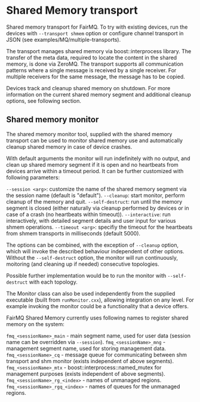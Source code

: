 # Shared Memory transport

Shared memory transport for FairMQ. To try with existing devices, run the devices with `--transport shmem` option or configure channel transport in JSON (see examples/MQ/multiple-transports).

The transport manages shared memory via boost::interprocess library. The transfer of the meta data, required to locate the content in the shared memory, is done via ZeroMQ. The transport supports all communication patterns where a single message is received by a single receiver. For multiple receivers for the same message, the message has to be copied.

Devices track and cleanup shared memory on shutdown. For more information on the current shared memory segment and additional cleanup options, see following section.

## Shared memory monitor

The shared memory monitor tool, supplied with the shared memory transport can be used to monitor shared memory use and automatically cleanup shared memory in case of device crashes.

With default arguments the monitor will run indefinitely with no output, and clean up shared memory segment if it is open and no heartbeats from devices arrive within a timeout period. It can be further customized with following parameters:

  `--session <arg>`: customize the name of the shared memory segment via the session name (default is "default").
  `--cleanup`: start monitor, perform cleanup of the memory and quit.
  `--self-destruct`: run until the memory segment is closed (either naturally via cleanup performed by devices or in case of a crash (no heartbeats within timeout)).
  `--interactive`: run interactively, with detailed segment details and user input for various shmem operations.
  `--timeout <arg>`: specifiy the timeout for the heartbeats from shmem transports in milliseconds (default 5000).

The options can be combined, with the exception of `--cleanup` option, which will invoke the described behaviour independent of other options.
Without the `--self-destruct` option, the monitor will run continuously, moitoring (and cleaning up if needed) consecutive topologies.

Possible further implementation would be to run the monitor with `--self-destruct` with each topology.

The Monitor class can also be used independently from the supplied executable (built from `runMonitor.cxx`), allowing integration on any level. For example invoking the monitor could be a functionality that a device offers.

FairMQ Shared Memory currently uses following names to register shared memory on the system:

`fmq_<sessionName>_main` - main segment name, used for user data (session name can be overridden via `--session`).
`fmq_<sessionName>_mng` - management segment name, used for storing management data.
`fmq_<sessionName>_cq` - message queue for communicating between shm transport and shm monitor (exists independent of above segments).
`fmq_<sessionName>_mtx` - boost::interprocess::named_mutex for management purposes (exists independent of above segments).
`fmq_<sessionName>_rg_<index>` - names of unmanaged regions.
`fmq_<sessionName>_rgq_<index>` - names of queues for the unmanaged regions.
